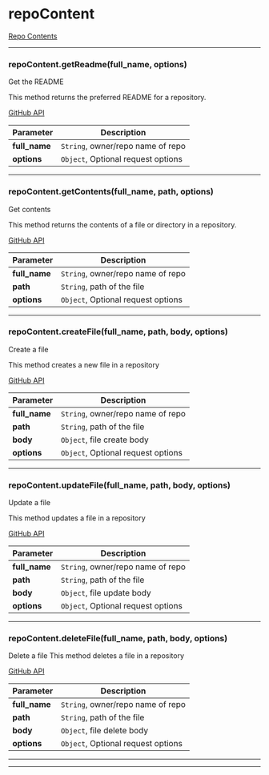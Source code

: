 # repoContent

[Repo Contents](https://developer.github.com/v3/repos/contents/)



* * *

### repoContent.getReadme(full_name, options) 

Get the README

This method returns the preferred README for a repository.

[GitHub API](https://developer.github.com/v3/repos/contents/#get-the-readme)

**Parameter**| **Description** |
--------------|---------------
**full_name** | `String`, owner/repo name of repo|
**options** | `Object`, Optional request options|




---------------------------

### repoContent.getContents(full_name, path, options) 

Get contents

This method returns the contents of a file or directory in a repository.

[GitHub API](https://developer.github.com/v3/repos/contents/#get-contents)

**Parameter**| **Description** |
--------------|---------------
**full_name** | `String`, owner/repo name of repo|
**path** | `String`, path of the file|
**options** | `Object`, Optional request options|




---------------------------

### repoContent.createFile(full_name, path, body, options) 

Create a file

This method creates a new file in a repository

[GitHub API](https://developer.github.com/v3/repos/contents/#create-a-file)

**Parameter**| **Description** |
--------------|---------------
**full_name** | `String`, owner/repo name of repo|
**path** | `String`, path of the file|
**body** | `Object`, file create body|
**options** | `Object`, Optional request options|




---------------------------

### repoContent.updateFile(full_name, path, body, options) 

Update a file

This method updates a file in a repository

[GitHub API](https://developer.github.com/v3/repos/contents/#update-a-file)

**Parameter**| **Description** |
--------------|---------------
**full_name** | `String`, owner/repo name of repo|
**path** | `String`, path of the file|
**body** | `Object`, file update body|
**options** | `Object`, Optional request options|




---------------------------

### repoContent.deleteFile(full_name, path, body, options) 

Delete a file
This method deletes a file in a repository

[GitHub API](https://developer.github.com/v3/repos/contents/#delete-a-file)

**Parameter**| **Description** |
--------------|---------------
**full_name** | `String`, owner/repo name of repo|
**path** | `String`, path of the file|
**body** | `Object`, file delete body|
**options** | `Object`, Optional request options|




---------------------------


* * *










